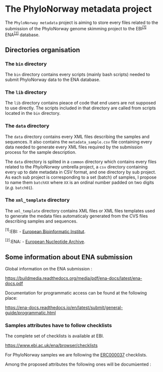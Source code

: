 # The PhyloNorway metadata project

The `PhyloNorway metadata` project is aiming to store every files related to the submission of the PhyloNorway genome skimming project to the EBI<sup>[[1]](#EBI)</sup> ENA<sup>[[2]](#ENA)</sup> database.

## Directories organisation


### The `bin` directory

The `bin` directory contains every scripts (mainly bash scripts) needed to submit 
PhyloNorway data to the ENA database.

### The `lib` directory

The `lib` directory contains pieace of code that end users are not supposed to use
directly. The scripts included in that directory are called from scripts located in
the `bin` directory. 

### The `data` directory

The `data` directory contains every XML files describing the samples and sequences.
It also contains the `metadata_sample.csv` file containing every data needed to generate every
XML files required by the submission process for the sample description.

The `data` directory is splited in a `common` directory which contains every files related to the *PhyloNorway* umbrella project, a `csv` directory containing every up to date metadata in CSV format, and one directory by sub project. As each sub project is corresponding to a set (batch) of samples, I propose to name them `batchXX` where `XX` is an ordinal number padded on
two digits (*e.g.* `batch01`).

### The `xml_template` directory

The `xml_template` directory contains XML files or XML files templates used to generate the 
medata files automaticaly generated from the CVS files describing samples and sequences.

<a name="EBI"><sup>[1]</sup></a>:EBI: - [European Bioinformatic Institut](https://ebi.ac.uk).

<a name="ENA"><sup>[2]</sup></a>:ENA: - [European Nucleotide Archive](https://www.ebi.ac.uk/ena).

## Some information about ENA submission

Global information on the ENA submission :

https://buildmedia.readthedocs.org/media/pdf/ena-docs/latest/ena-docs.pdf

Documentation for programmatic access can be found at the following place:

https://ena-docs.readthedocs.io/en/latest/submit/general-guide/programmatic.html


### Samples attributes have to follow checklists

The complete set of checklists is available at EBI.

https://www.ebi.ac.uk/ena/browser/checklists

For PhyloNorway samples we are following the [ERC000037](https://www.ebi.ac.uk/ena/browser/view/ERC000037) checklists.


Among the proposed attributes the following ones will be documùented :

